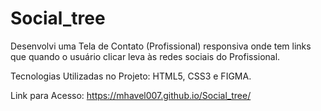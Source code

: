 # Social_tree

Desenvolvi uma Tela de Contato (Profissional) responsiva onde tem links que quando o usuário clicar leva às redes sociais do Profissional. 

Tecnologias Utilizadas no Projeto: HTML5, CSS3 e FIGMA. 

Link para Acesso: https://mhavel007.github.io/Social_tree/
